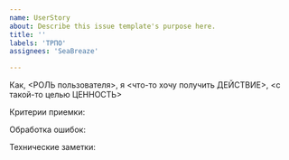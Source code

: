 ```yaml
---
name: UserStory
about: Describe this issue template's purpose here.
title: ''
labels: 'ТРПО'
assignees: 'SeaBreaze'

---
```


Как, <РОЛЬ пользователя>, я <что-то хочу получить ДЕЙСТВИЕ>, <с такой-то целью ЦЕННОСТЬ>

Критерии приемки:

Обработка ошибок:

Технические заметки:
